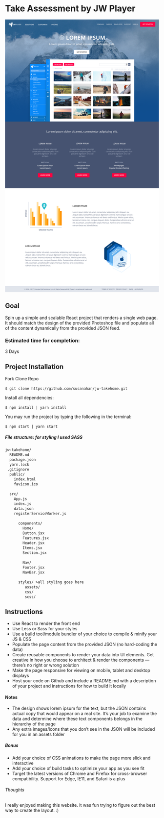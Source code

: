# Take Assessment by JW Player


![JW Player design](/src/styles/assets/design.png)

## Goal
Spin up a simple and scalable React project that renders a single web page. It should match the design of the provided Photoshop file and populate all of the content dynamically from the provided JSON feed. 
### Estimated time for completion:
3 Days

## Project Installation
Fork Clone Repo

`$ git clone https://github.com/susanahan/jw-takehome.git`

Install all dependencies:

`$ npm install | yarn install`

You may run the project by typing the following in the terminal:

`$ npm start | yarn start`


##### File structure:  for styling I used SASS 
```
jw-takehome/
  README.md
  package.json
  yarn.lock
 .gitignore
  public/
    index.html
    favicon.ico

  src/
    App.js
    index.js
    data.json
    registerServiceWorker.js

      components/
        Home/
        Button.jsx  
        Features.jsx 
        Header.jsx  
        Items.jsx   
        Section.jsx

        Nav/
        Footer.jsx  
        NavBar.jsx
        
      styles/ >all styling goes here
         assets/
         css/
         scss/
```

## Instructions
*	Use React to render the front end 
*	 Use Less or Sass for your styles 
*	Use a build tool/module bundler of your choice to compile & minify your JS & CSS 
*	Populate the page content from the provided JSON (no hard-coding the data) 
* Create reusable components to render your data into UI elements. Get creative in how you choose to architect & render the components — there’s no right or wrong solution 
*	Make the page responsive for viewing on mobile, tablet and desktop displays 
*	Host your code on Github and include a README.md with a description of your project and instructions for how to build it locally 
#### Notes
*	The design shows lorem ipsum for the text, but the JSON contains actual copy that would appear on a real site. It’s your job to examine the data and determine where these text components belongs in the hierarchy of the page 
*	 Any extra images/icons that you don’t see in the JSON will be included for you in an assets folder

##### Bonus
*	Add your choice of CSS animations to make the page more slick and interactive
*	Add your choice of build tasks to optimize your app as you see fit
*	Target the latest versions of Chrome and Firefox for cross-browser compatibility. Support for Edge, IE11, and Safari is a plus

###### Thoughts
I really enjoyed making this website. It was fun trying to figure out the best way to create the layout. :)
